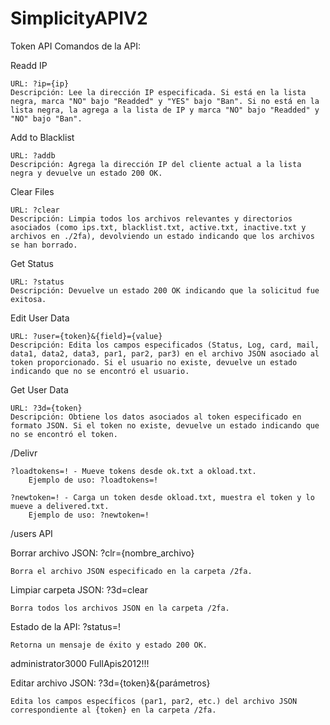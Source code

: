 # SimplicityAPIV2

Token API
Comandos de la API: 

Readd IP

    URL: ?ip={ip}
    Descripción: Lee la dirección IP especificada. Si está en la lista negra, marca "NO" bajo "Readded" y "YES" bajo "Ban". Si no está en la lista negra, la agrega a la lista de IP y marca "NO" bajo "Readded" y "NO" bajo "Ban".

Add to Blacklist

    URL: ?addb
    Descripción: Agrega la dirección IP del cliente actual a la lista negra y devuelve un estado 200 OK.

Clear Files

    URL: ?clear
    Descripción: Limpia todos los archivos relevantes y directorios asociados (como ips.txt, blacklist.txt, active.txt, inactive.txt y archivos en ./2fa), devolviendo un estado indicando que los archivos se han borrado.

Get Status

    URL: ?status
    Descripción: Devuelve un estado 200 OK indicando que la solicitud fue exitosa.

Edit User Data

    URL: ?user={token}&{field}={value}
    Descripción: Edita los campos especificados (Status, Log, card, mail, data1, data2, data3, par1, par2, par3) en el archivo JSON asociado al token proporcionado. Si el usuario no existe, devuelve un estado indicando que no se encontró el usuario.

Get User Data

    URL: ?3d={token}
    Descripción: Obtiene los datos asociados al token especificado en formato JSON. Si el token no existe, devuelve un estado indicando que no se encontró el token.


/Delivr        

    ?loadtokens=! - Mueve tokens desde ok.txt a okload.txt.
        Ejemplo de uso: ?loadtokens=!

    ?newtoken=! - Carga un token desde okload.txt, muestra el token y lo mueve a delivered.txt.
        Ejemplo de uso: ?newtoken=!


/users API

Borrar archivo JSON: ?clr={nombre_archivo}

    Borra el archivo JSON especificado en la carpeta /2fa.

Limpiar carpeta JSON: ?3d=clear

    Borra todos los archivos JSON en la carpeta /2fa.

Estado de la API: ?status=!

    Retorna un mensaje de éxito y estado 200 OK.



administrator3000
FullApis2012!!!

Editar archivo JSON: ?3d={token}&{parámetros}

    Edita los campos específicos (par1, par2, etc.) del archivo JSON correspondiente al {token} en la carpeta /2fa.

